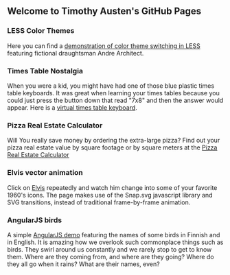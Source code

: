 ## Welcome to Timothy Austen's GitHub Pages

### LESS Color Themes

Here you can find a [demonstration of color theme switching in LESS](less-theme) featuring fictional draughtsman Andre Architect.

### Times Table Nostalgia

When you were a kid, you might have had one of those blue plastic times table keyboards. It was great when learning your times tables because you could just press the button down that read "7x8" and then the answer would appear. Here is a [virtual times table keyboard](http://www.timothyausten.com/timestable).

### Pizza Real Estate Calculator

Will You really save money by ordering the extra-large pizza? Find out your pizza real estate value by square footage or by square meters at the [Pizza Real Estate Calculator](http://www.timothyausten.com/pizza)

### Elvis vector animation

Click on [Elvis](http://www.timothyausten.com/elvis) repeatedly and watch him change into some of your favorite 1960's icons. The page makes use of the Snap.svg javascript library and SVG transitions, instead of traditional frame-by-frame animation.

### AngularJS birds ###

A simple [AngularJS demo](https://alligator.io/angular/deploying-angular-app-github-pages/) featuring the names of some birds in Finnish and in English. It is amazing how we overlook such commonplace things such as birds. They swirl around us constantly and we rarely stop to get to know them. Where are they coming from, and where are they going? Where do they all go when it rains? What are their names, even?
